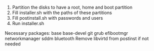 1. Partition the disks to have a root, home and boot partition
2. Fill installer.sh with the paths of these partitions
3. Fill postinstall.sh with passwords and users
4. Run installer.sh


Necessary packages: base base-devel git grub efibootmgr networkmanager sddm bluetooth
Remove libvirtd from postinst if not needed
